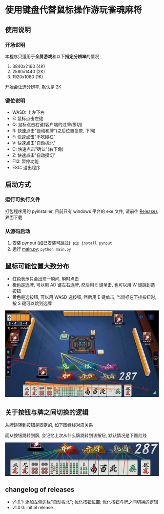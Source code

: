 # 使用键盘代替鼠标操作游玩雀魂麻将

## 使用说明

### 开场说明

本程序只适用于**全屏游戏**和以下**指定分辨率**的情况

1. 3840x2160 (4K)
2. 2560x1440 (2K)
3. 1920x1080 (1K)

开始会让选分辨率, 默认是 2K

### 键位说明

- WASD: 上左下右
- E: 鼠标点击左键
- Q: 鼠标点击右键(客户端的过牌/摸切)
- R: 快速点击"自动和牌"(之后位置复原, 下同)
- F: 快速点击"不吃碰杠"
- V: 快速点击"自动拔北"
- C: 快速点击"确认"(右下角)
- Z: 快速点击"自动摸切"
- F12: 暂停功能
- ESC: 退出程序

## 启动方式

### 运行可执行文件

打包程序用的 pyinstaller, 目前只有 windows 平台的 exe 文件, 请前往 [Releases](https://github.com/Fat-pig-Cui/keyboard-majsoul/releases) 界面下载

### 从源码启动

1. 安装 pynput (如已安装可跳过): `pip install pynput`
2. 运行 [main.py](main.py): `python main.py`

## 鼠标可能位置大致分布

- 红色表示只会出现一瞬间, 瞬时点击
- 橙色是选牌, 可以用 AD 键左右选牌, 然后用 E 键单击, 也可以用 W 键跳到选按钮
- 黄色是选按钮, 可以用 WASD 选按钮, 然后用 E 键单击, 当鼠标在下排按钮时, 按 S 键可以跳到选牌

![img01.jpg](pic/img01.jpg)

## 关于按钮与牌之间切换的逻辑

从牌跳转到按钮是固定的, 如下图绿线对应关系

而从按钮跳转到牌, 会记忆上次从什么牌跳转到该按钮, 默认情况是下图红线

![img02.jpg](pic/img02.jpg)

## changelog of releases

- v1.0.1: 添加左侧边栏"自动拔北"; 优化按钮位置; 优化按钮与牌之间切换的逻辑
- v1.0.0: initial release
